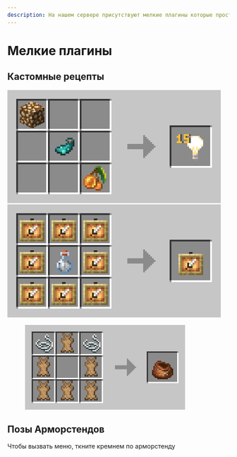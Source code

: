 ```yaml
---
description: На нашем сервере присутствуют мелкие плагины которые просто помогают игрокам
---
```


# Мелкие плагины

## Кастомные рецепты

![](<../.gitbook/assets/crafting-grid (2).png>) ![](<../.gitbook/assets/crafting-grid (3) (1).png>)

<figure><img src="../.gitbook/assets/crafting-grid (5).png" alt="" width="363"><figcaption></figcaption></figure>

## Позы Арморстендов

Чтобы вызвать меню, ткните кремнем по арморстенду
